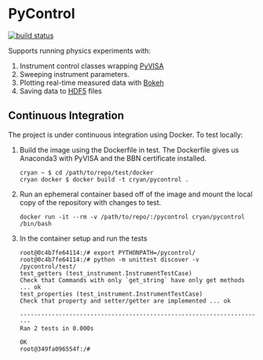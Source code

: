 # PyControl #

[![build status](https://qiplab.bbn.com/ci/projects/1/status.png?ref=master)](https://qiplab.bbn.com/ci/projects/1?ref=master)

Supports running physics experiments with:

1. Instrument control classes wrapping [PyVISA](https://github.com/hgrecco/pyvisa)
2. Sweeping instrument parameters.
3. Plotting real-time measured data with [Bokeh](http://bokeh.pydata.org/)
4. Saving data to [HDF5](https://www.hdfgroup.org/HDF5/) files


## Continuous Integration ##

The project is under continuous integration using Docker.  To test locally:

1. Build the image using the Dockerfile in test. The Dockerfile gives us Anaconda3 with PyVISA and the BBN certificate installed.

    ```shell
    cryan ~ $ cd /path/to/repo/test/docker
    cryan docker $ docker build -t cryan/pycontrol .
    ```

1. Run an ephemeral container based off of the image and mount the local copy of the repository with changes to test.

    ```shell
    docker run -it --rm -v /path/to/repo/:/pycontrol cryan/pycontrol /bin/bash
    ```

1. In the container setup and run the tests

    ```shell
    root@0c4b7fe64114:/# export PYTHONPATH=/pycontrol/
    root@0c4b7fe64114:/# python -m unittest discover -v /pycontrol/test/
    test_getters (test_instrument.InstrumentTestCase)
    Check that Commands with only `get_string` have only get methods ... ok
    test_properties (test_instrument.InstrumentTestCase)
    Check that property and setter/getter are implemented ... ok

    ----------------------------------------------------------------------
    Ran 2 tests in 0.000s

    OK
    root@349fa096554f:/#
    ```
